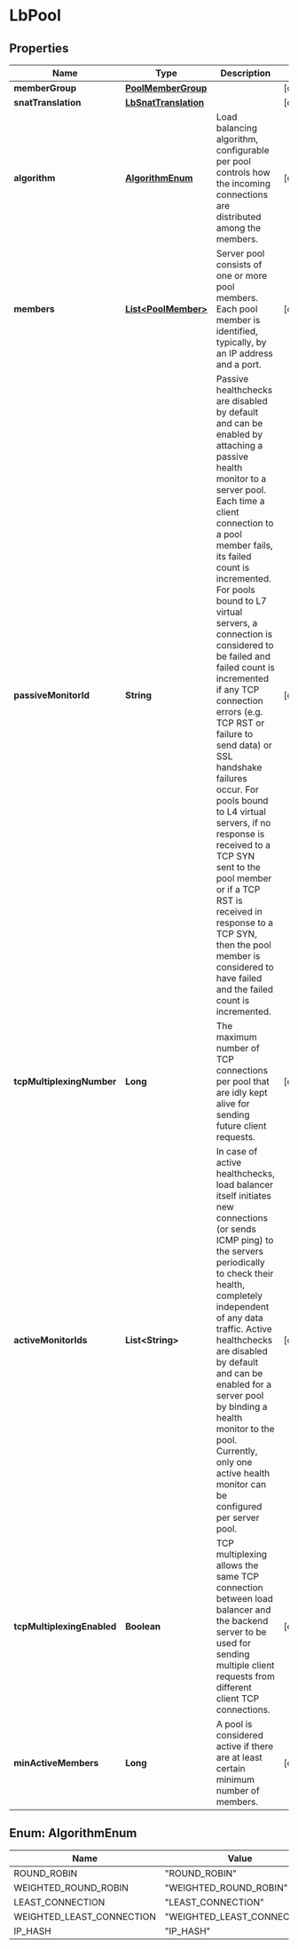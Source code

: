 # LbPool

## Properties
Name | Type | Description | Notes
------------ | ------------- | ------------- | -------------
**memberGroup** | [**PoolMemberGroup**](PoolMemberGroup.md) |  |  [optional]
**snatTranslation** | [**LbSnatTranslation**](LbSnatTranslation.md) |  |  [optional]
**algorithm** | [**AlgorithmEnum**](#AlgorithmEnum) | Load balancing algorithm, configurable per pool controls how the incoming connections are distributed among the members.  |  [optional]
**members** | [**List&lt;PoolMember&gt;**](PoolMember.md) | Server pool consists of one or more pool members. Each pool member is identified, typically, by an IP address and a port.  |  [optional]
**passiveMonitorId** | **String** | Passive healthchecks are disabled by default and can be enabled by attaching a passive health monitor to a server pool. Each time a client connection to a pool member fails, its failed count is incremented. For pools bound to L7 virtual servers, a connection is considered to be failed and failed count is incremented if any TCP connection errors (e.g. TCP RST or failure to send data) or SSL handshake failures occur. For pools bound to L4 virtual servers, if no response is received to a TCP SYN sent to the pool member or if a TCP RST is received in response to a TCP SYN, then the pool member is considered to have failed and the failed count is incremented.  |  [optional]
**tcpMultiplexingNumber** | **Long** | The maximum number of TCP connections per pool that are idly kept alive for sending future client requests.  |  [optional]
**activeMonitorIds** | **List&lt;String&gt;** | In case of active healthchecks, load balancer itself initiates new connections (or sends ICMP ping) to the servers periodically to check their health, completely independent of any data traffic. Active healthchecks are disabled by default and can be enabled for a server pool by binding a health monitor to the pool. Currently, only one active health monitor can be configured per server pool.  |  [optional]
**tcpMultiplexingEnabled** | **Boolean** | TCP multiplexing allows the same TCP connection between load balancer and the backend server to be used for sending multiple client requests from different client TCP connections.  |  [optional]
**minActiveMembers** | **Long** | A pool is considered active if there are at least certain minimum number of members.  |  [optional]

<a name="AlgorithmEnum"></a>
## Enum: AlgorithmEnum
Name | Value
---- | -----
ROUND_ROBIN | &quot;ROUND_ROBIN&quot;
WEIGHTED_ROUND_ROBIN | &quot;WEIGHTED_ROUND_ROBIN&quot;
LEAST_CONNECTION | &quot;LEAST_CONNECTION&quot;
WEIGHTED_LEAST_CONNECTION | &quot;WEIGHTED_LEAST_CONNECTION&quot;
IP_HASH | &quot;IP_HASH&quot;
